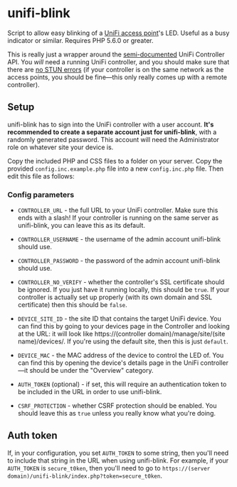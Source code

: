 # unifi-blink
Script to allow easy blinking of a [UniFi access point](https://unifi-network.ui.com/)'s LED. Useful as a busy indicator or similar. Requires PHP 5.6.0 or greater.

This is really just a wrapper around the [semi-documented](https://ubntwiki.com/products/software/unifi-controller/api) UniFi Controller API. You _will_ need a running UniFi controller, and you should make sure that there are [no STUN errors](https://help.ubnt.com/hc/en-us/articles/115015457668-UniFi-Troubleshooting-STUN-Communication-Errors) (if your controller is on the same network as the access points, you should be fine&mdash;this only really comes up with a remote controller).

## Setup
unifi-blink has to sign into the UniFi controller with a user account. **It's recommended to create a separate account just for unifi-blink**, with a randomly generated password. This account will need the Administrator role on whatever site your device is.

Copy the included PHP and CSS files to a folder on your server. Copy the provided `config.inc.example.php` file into a new `config.inc.php` file. Then edit this file as follows:

### Config parameters
* `CONTROLLER_URL` - the full URL to your UniFi controller. Make sure this ends with a slash! If your controller is running on the same server as unifi-blink, you can leave this as its default.
* `CONTROLLER_USERNAME` - the username of the admin account unifi-blink should use.
* `CONTROLLER_PASSWORD` - the password of the admin account unifi-blink should use.
* `CONTROLLER_NO_VERIFY` - whether the controller's SSL certificate should be ignored. If you just have it running locally, this should be `true`. If your controller is actually set up properly (with its own domain and SSL certificate) then this should be `false`.

* `DEVICE_SITE_ID` - the site ID that contains the target UniFi device. You can find this by going to your devices page in the Controller and looking at the URL: it will look like https://(controller domain)/manage/site/(site name)/devices/. If you're using the default site, then this is just `default`.
* `DEVICE_MAC` - the MAC address of the device to control the LED of. You can find this by opening the device's details page in the UniFi controller&mdash;it should be under the "Overview" category.

* `AUTH_TOKEN` (optional) - if set, this will require an authentication token to be included in the URL in order to use unifi-blink.
* `CSRF_PROTECTION` - whether CSRF protection should be enabled. You should leave this as `true` unless you really know what you're doing.

## Auth token
If, in your configuration, you set `AUTH_TOKEN` to some string, then you'll need to include that string in the URL when using unifi-blink. For example, if your `AUTH_TOKEN` is `secure_t0ken`, then you'll need to go to `https://(server domain)/unifi-blink/index.php?token=secure_t0ken`.